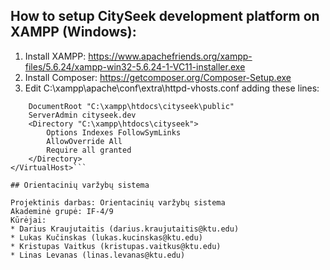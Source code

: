 ## How to setup CitySeek development platform on XAMPP (Windows):
1. Install XAMPP: https://www.apachefriends.org/xampp-files/5.6.24/xampp-win32-5.6.24-1-VC11-installer.exe
2. Install Composer: https://getcomposer.org/Composer-Setup.exe
2. Edit C:\xampp\apache\conf\extra\httpd-vhosts.conf adding these lines: 

```<VirtualHost cityseek.dev:80>  
    DocumentRoot "C:\xampp\htdocs\cityseek\public"  
    ServerAdmin cityseek.dev  
    <Directory "C:\xampp\htdocs\cityseek">  
        Options Indexes FollowSymLinks  
        AllowOverride All  
        Require all granted  
    </Directory>  
</VirtualHost>```

## Orientacinių varžybų sistema

Projektinis darbas: Orientacinių varžybų sistema
Akademinė grupė: IF-4/9
Kūrėjai:
* Darius Kraujutaitis (darius.kraujutaitis@ktu.edu)
* Lukas Kučinskas (lukas.kucinskas@ktu.edu)
* Kristupas Vaitkus (kristupas.vaitkus@ktu.edu)
* Linas Levanas (linas.levanas@ktu.edu)
